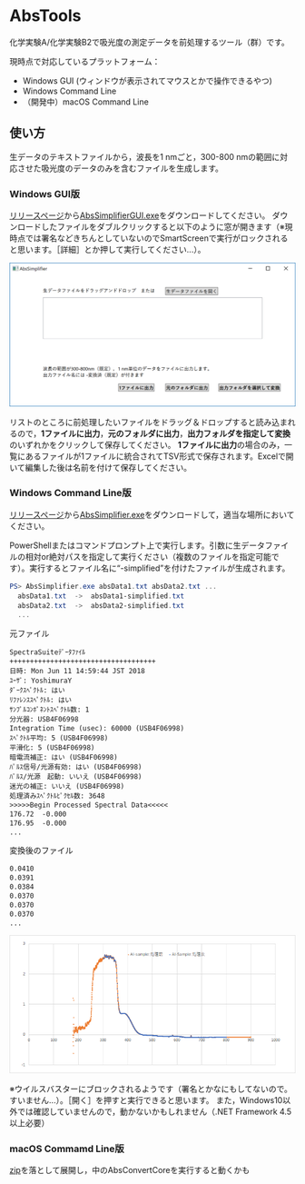 # AbsTools

化学実験A/化学実験B2で吸光度の測定データを前処理するツール（群）です。

現時点で対応しているプラットフォーム：
  - Windows GUI (ウィンドウが表示されてマウスとかで操作できるやつ)
  - Windows Command Line
  - （開発中）macOS Command Line
 
## 使い方
生データのテキストファイルから，波長を1 nmごと，300-800 nmの範囲に対応させた吸光度のデータのみを含むファイルを生成します。

### Windows GUI版

[リリースページ](https://github.com/YIsoda/AbsTools/releases/v0.2.1)から[AbsSimplifierGUI.exe](https://github.com/YIsoda/AbsTools/releases/download/v0.2.1/AbsSimplifierGUI.exe)をダウンロードしてください。
ダウンロードしたファイルをダブルクリックすると以下のように窓が開きます（※現時点では署名などきちんとしていないのでSmartScreenで実行がロックされると思います。［詳細］とか押して実行してください...）。

![](window-initial.PNG)

リストのところに前処理したいファイルをドラッグ＆ドロップすると読み込まれるので，**1ファイルに出力**，**元のフォルダに出力**，**出力フォルダを指定して変換**のいずれかをクリックして保存してください。
**1ファイルに出力**の場合のみ，一覧にあるファイルが1ファイルに統合されてTSV形式で保存されます。Excelで開いて編集した後は名前を付けて保存してください。

### Windows Command Line版

[リリースページ](https://github.com/YIsoda/AbsTools/releases)から[AbsSimplifier.exe](https://github.com/YIsoda/AbsTools/releases/download/v0.1/AbsSimplifier.exe)をダウンロードして，適当な場所においてください。

PowerShellまたはコマンドプロンプト上で実行します。引数に生データファイルの相対or絶対パスを指定して実行ください（複数のファイルを指定可能です）。実行するとファイル名に“-simplified”を付けたファイルが生成されます。

```powershell
PS> AbsSimplifier.exe absData1.txt absData2.txt ...
  absData1.txt  ->  absData1-simplified.txt
  absData2.txt  ->  absData2-simplified.txt
  ...
```

元ファイル

```
SpectraSuiteﾃﾞｰﾀﾌｧｲﾙ
++++++++++++++++++++++++++++++++++++
日時: Mon Jun 11 14:59:44 JST 2018
ﾕｰｻﾞ: YoshimuraY
ﾀﾞｰｸｽﾍﾟｸﾄﾙ: はい
ﾘﾌｧﾚﾝｽｽﾍﾟｸﾄﾙ: はい
ｻﾝﾌﾟﾙｺﾝﾎﾟﾈﾝﾄｽﾍﾟｸﾄﾙ数: 1
分光器: USB4F06998
Integration Time (usec): 60000 (USB4F06998)
ｽﾍﾟｸﾄﾙ平均: 5 (USB4F06998)
平滑化: 5 (USB4F06998)
暗電流補正: はい (USB4F06998)
ﾊﾟﾙｽ信号/光源有効: はい (USB4F06998)
ﾊﾟﾙｽ/光源　起動: いいえ (USB4F06998)
迷光の補正: いいえ (USB4F06998)
処理済みｽﾍﾟｸﾄﾙﾋﾟｸｾﾙ数: 3648
>>>>>Begin Processed Spectral Data<<<<<
176.72	-0.000
176.95	-0.000
...
```

変換後のファイル
```
0.0410
0.0391
0.0384
0.0370
0.0370
0.0370
...
```

![処理前と後の比較](image.png)

※ウイルスバスターにブロックされるようです（署名とかなにもしてないので。すいません...）。［開く］を押すと実行できると思います。
また，Windows10以外では確認していませんので，動かないかもしれません（.NET Framework 4.5以上必要）

### macOS Commamd Line版
[zip](https://github.com/YIsoda/AbsTools/releases/download/v0.1/AbsSimplifier_osx-x64.zip)を落として展開し，中のAbsConvertCoreを実行すると動くかも



